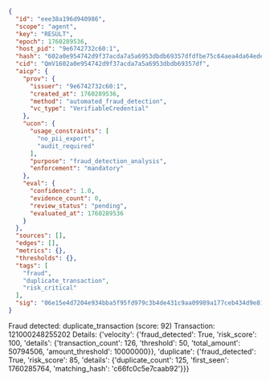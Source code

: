 ```json
{
  "id": "eee38a196d940986",
  "scope": "agent",
  "key": "RESULT",
  "epoch": 1760289536,
  "host_pid": "9e6742732c60:1",
  "hash": "602a0e954742d9f37acda7a5a6953dbdb69357dfdfbe75c64aea4da64edeec56",
  "cid": "QmV1602a0e954742d9f37acda7a5a6953dbdb69357df",
  "aicp": {
    "prov": {
      "issuer": "9e6742732c60:1",
      "created_at": 1760289536,
      "method": "automated_fraud_detection",
      "vc_type": "VerifiableCredential"
    },
    "ucon": {
      "usage_constraints": [
        "no_pii_export",
        "audit_required"
      ],
      "purpose": "fraud_detection_analysis",
      "enforcement": "mandatory"
    },
    "eval": {
      "confidence": 1.0,
      "evidence_count": 0,
      "review_status": "pending",
      "evaluated_at": 1760289536
    }
  },
  "sources": [],
  "edges": [],
  "metrics": {},
  "thresholds": {},
  "tags": [
    "fraud",
    "duplicate_transaction",
    "risk_critical"
  ],
  "sig": "06e15e4d7204e934bba5f95fd979c3b4de431c9aa09989a177ceb434d9e81f46"
}
```

Fraud detected: duplicate_transaction (score: 92)
Transaction: 121000248255202
Details: {'velocity': {'fraud_detected': True, 'risk_score': 100, 'details': {'transaction_count': 126, 'threshold': 50, 'total_amount': 50794506, 'amount_threshold': 10000000}}, 'duplicate': {'fraud_detected': True, 'risk_score': 85, 'details': {'duplicate_count': 125, 'first_seen': 1760285764, 'matching_hash': 'c66fc0c5e7caab92'}}}